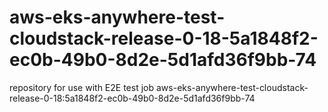 # aws-eks-anywhere-test-cloudstack-release-0-18-5a1848f2-ec0b-49b0-8d2e-5d1afd36f9bb-74
repository for use with E2E test job aws-eks-anywhere-test-cloudstack-release-0-18:5a1848f2-ec0b-49b0-8d2e-5d1afd36f9bb-74
